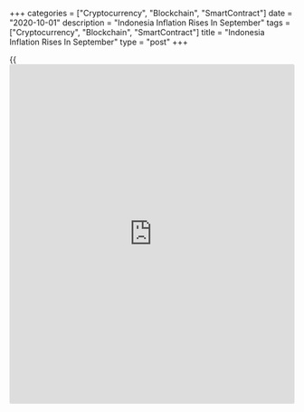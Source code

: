 +++
categories = ["Cryptocurrency", "Blockchain", "SmartContract"]
date = "2020-10-01"
description = "Indonesia Inflation Rises In September"
tags = ["Cryptocurrency", "Blockchain", "SmartContract"]
title = "Indonesia Inflation Rises In September"
type = "post"
+++

{{<iframe id="large-banner" src="https://www.bounty.group/#slide=20.0" width="100%" height="600" scrolling="no" style="border: 0px solid rgb(216, 221, 230); border-radius: 3px;">}}

Indonesia's consumer price inflation rose in September after easing in
the previous month, data from the statistics bureau showed on Thursday.

Consumer prices rose 1.42 percent year-on-year in September, following a
1.32 percent increase in August. This was in line with economists'
expectations.

Prices for personal care and other services increased the most by 6.97
percent yearly in September. Prices for [health][1], and food, beverage
and restaurant rose by 3.24 percent and 2.37 percent, respectively.

Prices also increased for food, beverage and tobacco, clothing and
footwear, housing, water, electricity and household fuels, equipment,
appliances and households maintenance, recreation, sports and culture,
and education.

Core inflation was 1.86 percent in September, which was slightly below
the 2 percent economists had forecast.

On a monthly basis, consumer prices fell 0.05 percent in September, same
as seen in the prior month. Economists were looking for a 0.01 percent
fall.

Separately, the statistical office reported that tourist arrivals
plummeted 89.22 percent year-on-year in August. However, they rose 4.45
percent from the previous month.

For comments and feedback [contact](https://www.playgroundfx.com/contact/): editorial@rtt[news](https://www.letsplayfx.com/blog/forex-news-website/).com

[Economic News][2]

 **What parts of the world are seeing the best (and worst) economic
performances lately? Click[here][3] to check out our [Econ Scorecard][3]
and find out! See up-to-the-moment [ranking](https://www.playgroundfx.com/blog/crypto-exchange-ranking/)s for the best and worst
performers in [GDP][4], [unemployment rate][5], [inflation][6] and much
more.**

   1. www.rtt[news](https://www.letsplayfx.com/blog/forex-news-website/).com/Content/Health.aspx
   2. www.rtt[news](https://www.letsplayfx.com/blog/forex-news-website/).com/Content/EconomicNews.aspx
   3. www.rtt[news](https://www.letsplayfx.com/blog/forex-news-website/).com/economic-scorecard/world-rank/PPI/highest-performance.aspx
   4. www.rtt[news](https://www.letsplayfx.com/blog/forex-news-website/).com/economic-scorecard/world-rank/GDP/highest-performance.aspx
   5. www.rtt[news](https://www.letsplayfx.com/blog/forex-news-website/).com/economic-scorecard/world-rank/unemployment-rate/lowest-performance.aspx
   6. www.rtt[news](https://www.letsplayfx.com/blog/forex-news-website/).com/economic-scorecard/world-rank/CPI/highest-performance.aspx